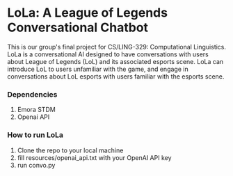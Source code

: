# LoLa: A League of Legends Conversational Chatbot
This is our group's final project for CS/LING-329: Computational Linguistics. LoLa is a conversational AI designed to have conversations with users about League of Legends (LoL) and its associated esports scene. LoLa can introduce LoL to users unfamiliar with the game, and engage in conversations about LoL esports with users familiar with the esports scene.

### Dependencies

1. Emora STDM
2. Openai API

### How to run LoLa

1. Clone the repo to your local machine
2. fill resources/openai_api.txt with your OpenAI API key
3. run convo.py 
